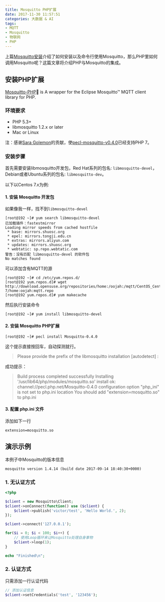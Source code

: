 ```yaml
---
title: Mosquitto PHP扩展
date: 2017-11-30 11:57:51
categories: 大数据 & AI
tags:
- MQTT
- Mosquitto
- 物联网
- PHP
---
```


上篇[Mosquitto安装](http://victor87.coding.me/2017/11/29/Mosquitto%E5%AE%89%E8%A3%85/)介绍了如何安装以及命令行使用Mosquitto，那么PHP里如何调用Mosquitto呢？这篇文章将介绍PHP与Mosquitto的集成。

## 安装PHP扩展

[Mosquitto-PHP](https://github.com/mgdm/Mosquitto-PHP) is A wrapper for the Eclipse Mosquitto™ MQTT client library for PHP.

### 环境要求

- PHP 5.3+
- libmosquitto 1.2.x or later
- Mac or Linux

注：感谢[Sara Golemon](https://twitter.com/SaraMG)的贡献，使[pecl-mosquitto-v0.4.0](https://pecl.php.net/package-changelog.php?package=Mosquitto&release=0.4.0)已经支持PHP 7。

### 安装步骤

首先需要安装libmosquitto开发包，Red Hat系列的包名: `libmosquitto-devel`，Debian或者Ubuntu系列的包名: `libmosquitto-dev`。

以下以Centos 7.x为例:

#### 1. 安装 Mosquitto 开发包

如果像我一样，找不到`libmosquitto-devel`

~~~Shell
[root@192 ~]# yum search libmosquitto-devel
已加载插件：fastestmirror
Loading mirror speeds from cached hostfile
 * base: mirrors.shuosc.org
 * epel: mirrors.tongji.edu.cn
 * extras: mirrors.aliyun.com
 * updates: mirrors.shuosc.org
 * webtatic: sp.repo.webtatic.com
警告：没有匹配 libmosquitto-devel 的软件包
No matches found
~~~

可以添加含有MQTT的源

~~~Shell
[root@192 ~]# cd /etc/yum.repos.d/
[root@192 yum.repos.d]# wget http://download.opensuse.org/repositories/home:/oojah:/mqtt/CentOS_CentOS-7/home:oojah:mqtt.repo
[root@192 yum.repos.d]# yum makecache
~~~

然后执行安装命令

~~~Shell
[root@192 ~]# yum install libmosquitto-devel
~~~

#### 2. 安装 Mosquitto PHP扩展

~~~Shell
[root@192 ~]# pecl install Mosquitto-0.4.0
~~~

这个提示直接按回车，自动探测就行。
> Please provide the prefix of the libmosquitto installation [autodetect] :

成功提示：
> Build process completed successfully
Installing '/usr/lib64/php/modules/mosquitto.so'
install ok: channel://pecl.php.net/Mosquitto-0.4.0
configuration option "php_ini" is not set to php.ini location
You should add "extension=mosquitto.so" to php.ini

#### 3. 配置 php.ini 文件

添加如下一行

~~~
extension=mosquitto.so
~~~

## 演示示例

本例子中Mosquitto的版本信息

~~~
mosquitto version 1.4.14 (build date 2017-09-14 18:40:30+0000)
~~~

### 1. 无认证方式

~~~PHP
<?php

$client = new Mosquitto\Client;
$client->onConnect(function() use ($client) {
    $client->publish('victor/test', 'Hello World.', 2);
});

$client->connect('127.0.0.1');

for($i = 0; $i < 100; $i++) {
    // 使用Loop循环来让Mosquitto处理自身事物
    $client->loop(1);
}

echo "Finished\n";
~~~

### 2. 认证方式

只需添加一行认证代码

~~~PHP
// 添加认证信息
$client->setCredentials('test', '123456');
~~~


